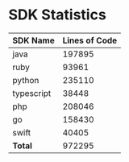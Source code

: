# SDK Statistics

| SDK Name | Lines of Code |
| -------- | ------------- |
| java | 197895 |
| ruby | 93961 |
| python | 235110 |
| typescript | 38448 |
| php | 208046 |
| go | 158430 |
| swift | 40405 |
| **Total** | 972295 |
